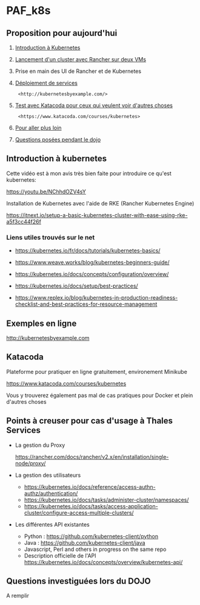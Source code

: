# PAF_k8s

## Proposition pour aujourd'hui

1) [Introduction à Kubernetes](#introduction-à-kubernetes)

2) [Lancement d'un cluster avec Rancher sur deux VMs](#lancement-cluster)

3) Prise en main des UI de Rancher et de Kubernetes

4) [Déploiement de services](#exemples-en-ligne)

        <http://kubernetesbyexample.com/>

5) [Test avec Katacoda pour ceux qui veulent voir d'autres choses](#katacoda)

        <https://www.katacoda.com/courses/kubernetes>

6) [Pour aller plus loin](#pour-aller-plus-loin)

7) [Questions posées pendant le dojo](#questions-posées-pendant-le-dojo)

## Introduction à kubernetes

Cette vidéo est à mon avis très bien faite pour introduire ce qu'est kubernetes:

<https://youtu.be/NChhdOZV4sY>

Installation de Kubernetes avec l'aide de RKE (Rancher Kubernetes Engine)

<https://itnext.io/setup-a-basic-kubernetes-cluster-with-ease-using-rke-a5f3cc44f26f>

### Liens utiles trouvés sur le net

- <https://kubernetes.io/fr/docs/tutorials/kubernetes-basics/>

- <https://www.weave.works/blog/kubernetes-beginners-guide/>

- <https://kubernetes.io/docs/concepts/configuration/overview/>

- <https://kubernetes.io/docs/setup/best-practices/>

- <https://www.replex.io/blog/kubernetes-in-production-readiness-checklist-and-best-practices-for-resource-management>

## Exemples en ligne

<http://kubernetesbyexample.com>

## Katacoda

Plateforme pour pratiquer en ligne gratuitement, environement Minikube

<https://www.katacoda.com/courses/kubernetes>

Vous y trouverez également pas mal de cas pratiques pour Docker et plein d'autres choses


## Points à creuser pour cas d'usage à Thales Services

- La gestion du Proxy

	<https://rancher.com/docs/rancher/v2.x/en/installation/single-node/proxy/>

- La gestion des utilisateurs

	* <https://kubernetes.io/docs/reference/access-authn-authz/authentication/>
	* <https://kubernetes.io/docs/tasks/administer-cluster/namespaces/>
	* <https://kubernetes.io/docs/tasks/access-application-cluster/configure-access-multiple-clusters/>

- Les différentes API existantes

	* Python : <https://github.com/kubernetes-client/python>
	* Java : <https://github.com/kubernetes-client/java>
	* Javascript, Perl and others in progress on the same repo
	* Description officielle de l'API <https://kubernetes.io/docs/concepts/overview/kubernetes-api/>


## Questions investiguées lors du DOJO

A remplir
